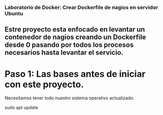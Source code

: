 ### Laboratorio de Docker: Crear Dockerfile de nagios en servidor Ubuntu

## Estre proyecto esta enfocado en levantar un contenedor de nagios creando un Dockerfile desde 0 pasando por todos los procesos necesarios hasta levantar el servicio.

# Paso 1: Las bases antes de iniciar con este proyecto.

Necesitamos tener todo nuestro sistema operativo actualizado. 

sudo apt update
